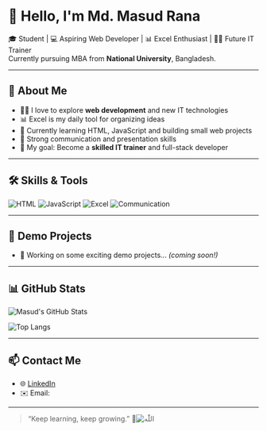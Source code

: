# 👋 Hello, I'm Md. Masud Rana

🎓 Student | 💻 Aspiring Web Developer | 📊 Excel Enthusiast | 👨‍🏫 Future IT Trainer  
Currently pursuing MBA from **National University**, Bangladesh.

---

## 🚀 About Me

- 👨‍💻 I love to explore **web development** and new IT technologies  
- 📊 Excel is my daily tool for organizing ideas  
- 🌱 Currently learning HTML, JavaScript and building small web projects  
- 📢 Strong communication and presentation skills  
- 🎯 My goal: Become a **skilled IT trainer** and full-stack developer

---

## 🛠️ Skills & Tools

![HTML](https://img.shields.io/badge/-HTML5-E34F26?style=flat-square&logo=html5&logoColor=white)
![JavaScript](https://img.shields.io/badge/-JavaScript-F7DF1E?style=flat-square&logo=javascript&logoColor=black)
![Excel](https://img.shields.io/badge/-Excel-217346?style=flat-square&logo=microsoft-excel&logoColor=white)
![Communication](https://img.shields.io/badge/-Communication-007ACC?style=flat-square)

---

## 📂 Demo Projects

- 🔧 Working on some exciting demo projects... *(coming soon!)*

---

## 📊 GitHub Stats

![Masud's GitHub Stats](https://github-readme-stats.vercel.app/api?username=MdMasudRana&show_icons=true&theme=radical)

![Top Langs](https://github-readme-stats.vercel.app/MdMasudRana)

---

## 📫 Contact Me

- 🌐 [LinkedIn](https://www.linkedin.com/me?trk=p_mwlite_feed-secondary_nav)  
- ✉️ Email:

---

> “Keep learning, keep growing.” 🌱![اللّٰه](https://github.com/user-attachments/assets/d6c50ab7-43f5-4935-9636-c2b550b9c2f5)


<!--
**sheikhmasud99/sheikhmasud99** is a ✨ _special_ ✨ repository because its `README.md` (this file) appears on your GitHub profile.

Here are some ideas to get you started:

- 🔭 I’m currently working on ...
- 🌱 I’m currently learning ...
- 👯 I’m looking to collaborate on ...
- 🤔 I’m looking for help with ...
- 💬 Ask me about ...
- 📫 How to reach me: ...
- 😄 Pronouns: ...
- ⚡ Fun fact: ...
-->
